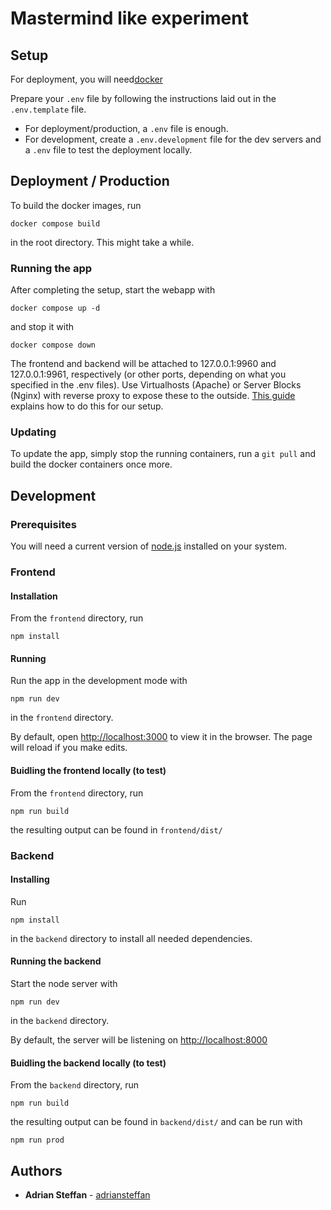 
# Mastermind like experiment

 
## Setup

For deployment, you will need[docker](https://docs.docker.com/engine/install/)

Prepare your `.env` file by following the instructions laid out in the `.env.template` file.

* For deployment/production, a `.env` file is enough.
* For development, create a `.env.development` file for the dev servers and a `.env` file to test the deployment locally.


## Deployment / Production


To build the docker images, run 

```
docker compose build
```

in the root directory. This might take a while.

### Running the app

After completing the setup, start the webapp with

```
docker compose up -d
```

and stop it with

```
docker compose down
```

The frontend and backend will be attached to 127.0.0.1:9960 and 127.0.0.1:9961, respectively (or other ports, depending on what you specified in the .env files).
Use Virtualhosts (Apache) or Server Blocks (Nginx) with reverse proxy to expose these to the outside. [This guide](https://gist.github.com/adriansteffan/48c9bda7237a8a7fcc5bb6987c8e1790) explains how to do this for our setup.

### Updating

To update the app, simply stop the running containers, run a `git pull` and build the docker containers once more.

## Development

### Prerequisites

You will need a current version of [node.js](https://nodejs.org/en/download/) installed on your system.

### Frontend

#### Installation

From the `frontend` directory, run

```
npm install
```

#### Running

Run the app in the development mode with

```
npm run dev
```
in the `frontend` directory.

By default, open [http://localhost:3000](http://localhost:3000) to view it in the browser.
The page will reload if you make edits.

#### Buidling the frontend locally (to test)


From the `frontend` directory, run

```
npm run build
```

the resulting output can be found in `frontend/dist/`


### Backend

#### Installing

Run 

```
npm install
```

in the `backend` directory to install all needed dependencies.


#### Running the backend


Start the node server with

```
npm run dev
```

in the ```backend``` directory.

By default, the server will be listening on [http://localhost:8000](http://localhost:8000)

#### Buidling the backend locally (to test)

From the `backend` directory, run

```
npm run build
```

the resulting output can be found in `backend/dist/` and can be run with

```
npm run prod
```


## Authors

* **Adrian Steffan** - [adriansteffan](https://github.com/adriansteffan)
